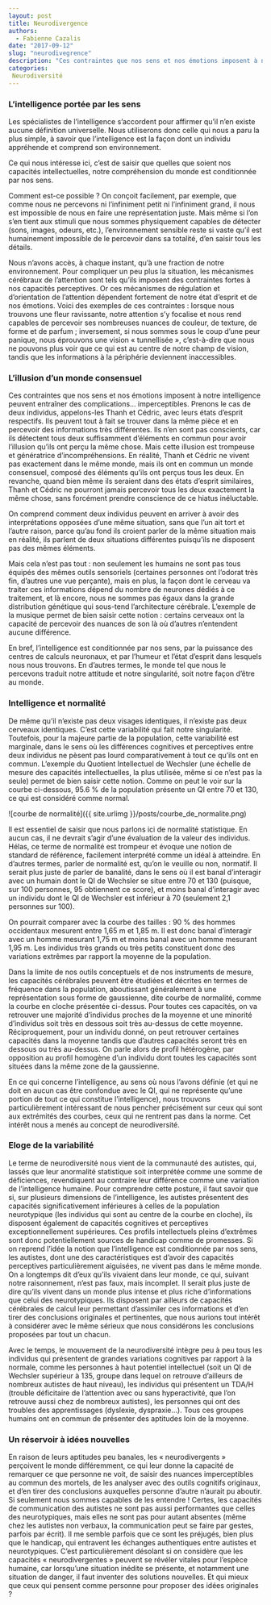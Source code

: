 ```yaml
---
layout: post
title: Neurodivergence
authors: 
  - Fabienne Cazalis
date: "2017-09-12"
slug: "neurodivegrence"
description: "Ces contraintes que nos sens et nos émotions imposent à notre intelligence peuvent entrainer des complications… imperceptibles."
categories:
 Neurodiversité
---
```


### L’intelligence portée par les sens

Les spécialistes de l’intelligence s’accordent pour affirmer qu’il n’en existe aucune définition universelle. Nous utiliserons donc celle qui nous a paru la plus simple, à savoir que l’intelligence est la façon dont un individu appréhende et comprend son environnement. 

Ce qui nous intéresse ici, c’est de saisir que quelles que soient nos capacités intellectuelles, notre compréhension du monde est conditionnée par nos sens. 

Comment est-ce possible ? On conçoit facilement, par exemple, que comme nous ne percevons ni l’infiniment petit ni l’infiniment grand, il nous est impossible de nous en faire une représentation juste. Mais même si l’on s’en tient aux stimuli que nous sommes physiquement capables de détecter (sons, images, odeurs, etc.), l’environnement sensible reste si vaste qu’il est humainement impossible de le percevoir dans sa totalité, d’en saisir tous les détails. 

Nous n’avons accès, à chaque instant, qu’à une fraction de notre environnement. Pour compliquer un peu plus la situation, les mécanismes cérébraux de l’attention sont tels qu’ils imposent des contraintes fortes à nos capacités perceptives. Or ces mécanismes de régulation et d’orientation de l’attention dépendent fortement de notre état d’esprit et de nos émotions. Voici des exemples de ces contraintes : lorsque nous trouvons une fleur ravissante, notre attention s’y focalise et nous rend capables de percevoir ses nombreuses nuances de couleur, de texture, de forme et de parfum ; inversement, si nous sommes sous le coup d’une peur panique, nous éprouvons une vision « tunnellisée », c’est-à-dire que nous ne pouvons plus voir que ce qui est au centre de notre champ de vision, tandis que les informations à la périphérie deviennent inaccessibles.

### L’illusion d’un monde consensuel

Ces contraintes que nos sens et nos émotions imposent à notre intelligence peuvent entraîner des complications… imperceptibles. Prenons le cas de deux individus, appelons-les Thanh et Cédric, avec leurs états d’esprit respectifs. Ils peuvent tout à fait se trouver dans la même pièce et en percevoir des informations très différentes. Ils n’en sont pas conscients, car ils détectent tous deux suffisamment d’éléments en commun pour avoir l’illusion qu’ils ont perçu la même chose. Mais cette illusion est trompeuse et génératrice d’incompréhensions. En réalité, Thanh et Cédric ne vivent pas exactement dans le même monde, mais ils ont en commun un monde consensuel, composé des éléments qu’ils ont perçus tous les deux. En revanche, quand bien même ils seraient dans des états d’esprit similaires, Thanh et Cédric ne pourront jamais percevoir tous les deux exactement la même chose, sans forcément prendre conscience de ce hiatus inéluctable.

On comprend comment deux individus peuvent en arriver à avoir des interprétations opposées d’une même situation, sans que l’un ait tort et l’autre raison, parce qu’au fond ils croient parler de la même situation mais en réalité, ils parlent de deux situations différentes puisqu’ils ne disposent pas des mêmes éléments.

Mais cela n’est pas tout : non seulement les humains ne sont pas tous équipés des mêmes outils sensoriels (certaines personnes ont l’odorat très fin, d’autres une vue perçante), mais en plus, la façon dont le cerveau va traiter ces informations dépend du nombre de neurones dédiés à ce traitement, et là encore, nous ne sommes pas égaux dans la grande distribution génétique qui sous-tend l’architecture cérébrale. L’exemple de la musique permet de bien saisir cette notion : certains cerveaux ont la capacité de percevoir des nuances de son là où d’autres n’entendent aucune différence.

En bref, l’intelligence est conditionnée par nos sens, par la puissance des centres de calculs neuronaux, et par l’humeur et l’état d’esprit dans lesquels nous nous trouvons. En d’autres termes, le monde tel que nous le percevons traduit notre attitude et notre singularité, soit notre façon d’être au monde.

### Intelligence et normalité

De même qu’il n’existe pas deux visages identiques, il n’existe pas deux cerveaux identiques. C’est cette variabilité qui fait notre singularité. Toutefois, pour la majeure partie de la population, cette variabilité est marginale, dans le sens où les différences cognitives et perceptives entre deux individus ne pèsent pas lourd comparativement à tout ce qu’ils ont en commun. L’exemple du Quotient Intellectuel de Wechsler (une échelle de mesure des capacités intellectuelles, la plus utilisée, même si ce n’est pas la seule) permet de bien saisir cette notion. Comme on peut le voir sur la courbe ci-dessous, 95.6 % de la population présente un QI entre 70 et 130, ce qui est considéré comme normal.

![courbe de normalité]({{ site.urlimg }}/posts/courbe_de_normalite.png)

Il est essentiel de saisir que nous parlons ici de normalité statistique. En aucun cas, il ne devrait s’agir d’une évaluation de la valeur des individus. Hélas, ce terme de normalité est trompeur et évoque une notion de standard de référence, facilement interprété comme un idéal à atteindre. En d’autres termes, parler de normalité est, qu’on le veuille ou non, normatif. Il serait plus juste de parler de banalité, dans le sens où il est banal d’interagir avec un humain dont le QI de Wechsler se situe entre 70 et 130 (puisque, sur 100 personnes, 95 obtiennent ce score), et moins banal d’interagir avec un individu dont le QI de Wechsler est inférieur à 70 (seulement 2,1 personnes sur 100).

On pourrait comparer avec la courbe des tailles : 90 % des hommes occidentaux mesurent entre 1,65 m et 1,85 m. Il est donc banal d’interagir avec un homme mesurant 1,75 m et moins banal avec un homme mesurant 1,95 m. Les individus très grands ou très petits constituent donc des variations extrêmes par rapport la moyenne de la population.

Dans la limite de nos outils conceptuels et de nos instruments de mesure, les capacités cérébrales peuvent être étudiées et décrites en termes de fréquence dans la population, aboutissant généralement à une représentation sous forme de gaussienne, dite courbe de normalité, comme la courbe en cloche présentée ci-dessus. Pour toutes ces capacités, on va retrouver une majorité d’individus proches de la moyenne et une minorité d’individus soit très en dessous soit très au-dessus de cette moyenne. Réciproquement, pour un individu donné, on peut retrouver certaines capacités dans la moyenne tandis que d’autres capacités seront très en dessous ou très au-dessus. On parle alors de profil hétérogène, par opposition au profil homogène d’un individu dont toutes les capacités sont situées dans la même zone de la gaussienne.

En ce qui concerne l’intelligence, au sens où nous l’avons définie (et qui ne doit en aucun cas être confondue avec le QI, qui ne représente qu’une portion de tout ce qui constitue l’intelligence), nous trouvons particulièrement intéressant de nous pencher précisément sur ceux qui sont aux extrémités des courbes, ceux qui ne rentrent pas dans la norme. Cet intérêt nous a menés au concept de neurodiversité.

### Eloge de la variabilité

Le terme de neurodiversité nous vient de la communauté des autistes, qui, lassés que leur anormalité statistique soit interprétée comme une somme de déficiences, revendiquent au contraire leur différence comme une variation de l’intelligence humaine. Pour comprendre cette posture, il faut savoir que si, sur plusieurs dimensions de l’intelligence, les autistes présentent des capacités significativement inférieures à celles de la population neurotypique (les individus qui sont au centre de la courbe en cloche), ils disposent également de capacités cognitives et perceptives exceptionnellement supérieures. Ces profils intellectuels pleins d’extrêmes sont donc potentiellement sources de handicap comme de promesses. Si on reprend l’idée la notion que l’intelligence est conditionnée par nos sens, les autistes, dont une des caractéristiques est d’avoir des capacités perceptives particulièrement aiguisées, ne vivent pas dans le même monde. On a longtemps dit d’eux qu’ils vivaient dans leur monde, ce qui, suivant notre raisonnement, n’est pas faux, mais incomplet. Il serait plus juste de dire qu’ils vivent dans un monde plus intense et plus riche d’informations que celui des neurotypiques. Ils disposent par ailleurs de capacités cérébrales de calcul leur permettant d’assimiler ces informations et d’en tirer des conclusions originales et pertinentes, que nous aurions tout intérêt à considérer avec le même sérieux que nous considérons les conclusions proposées par tout un chacun.

Avec le temps, le mouvement de la neurodiversité intègre peu à peu tous les individus qui présentent de grandes variations cognitives par rapport à la normale, comme les personnes à haut potentiel intellectuel (soit un QI de Wechsler supérieur à 135, groupe dans lequel on retrouve d’ailleurs de nombreux autistes de haut niveau), les individus qui présentent un TDA/H (trouble déficitaire de l’attention avec ou sans hyperactivité, que l’on retrouve aussi chez de nombreux autistes), les personnes qui ont des troubles des apprentissages (dyslexie, dyspraxie…). Tous ces groupes humains ont en commun de présenter des aptitudes loin de la moyenne.

### Un réservoir à idées nouvelles
En raison de leurs aptitudes peu banales, les « neurodivergents » perçoivent le monde différemment, ce qui leur donne la capacité de remarquer ce que personne ne voit, de saisir des nuances imperceptibles au commun des mortels, de les analyser avec des outils cognitifs originaux, et d’en tirer des conclusions auxquelles personne d’autre n’aurait pu aboutir. Si seulement nous sommes capables de les entendre ! Certes, les capacités de communication des autistes ne sont pas aussi performantes que celles des neurotypiques, mais elles ne sont pas pour autant absentes (même chez les autistes non verbaux, la communication peut se faire par gestes, parfois par écrit). Il me semble parfois que ce sont les préjugés, bien plus que le handicap, qui entravent les échanges authentiques entre autistes et neurotypiques. C’est particulièrement désolant si on considère que les capacités « neurodivergentes » peuvent se révéler vitales pour l’espèce humaine, car lorsqu’une situation inédite se présente, et notamment une situation de danger, il faut inventer des solutions nouvelles. Et qui mieux que ceux qui pensent comme personne pour proposer des idées originales ?
